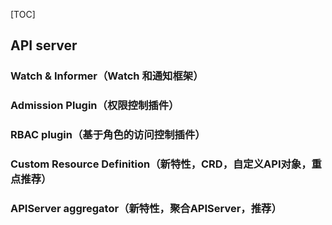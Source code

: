 [TOC]

## API server

### Watch & Informer（Watch 和通知框架）

### Admission Plugin（权限控制插件）

### RBAC plugin（基于角色的访问控制插件）

### Custom Resource Definition（新特性，CRD，自定义API对象，重点推荐）

### APIServer aggregator（新特性，聚合APIServer，推荐）



###